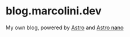 # blog.marcolini.dev

My own blog, powered by [Astro](https://astro.build/) and [Astro nano](https://github.com/markhorn-dev/astro-nano)
